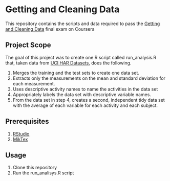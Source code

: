 # Getting and Cleaning Data
This repository contains the scripts and data required to pass the [Getting and Cleaning Data](https://www.coursera.org/learn/data-cleaning/home/welcome) final exam on Coursera

## Project Scope
The goal of this project was to create one R script called run_analysis.R that, taken data from [UCI HAR Datasets](https://d396qusza40orc.cloudfront.net/getdata%2Fprojectfiles%2FUCI%20HAR%20Dataset.zip), does the following.

1. Merges the training and the test sets to create one data set.
2. Extracts only the measurements on the mean and standard deviation for each measurement.
3. Uses descriptive activity names to name the activities in the data set
4. Appropriately labels the data set with descriptive variable names.
5. From the data set in step 4, creates a second, independent tidy data set with the average of each variable for each activity and each subject.

## Prerequisites
1. [RStudio](https://rstudio.com)
2. [MikTex](https://miktex.org)

## Usage
1. Clone this repository
2. Run the run_analisys.R script
